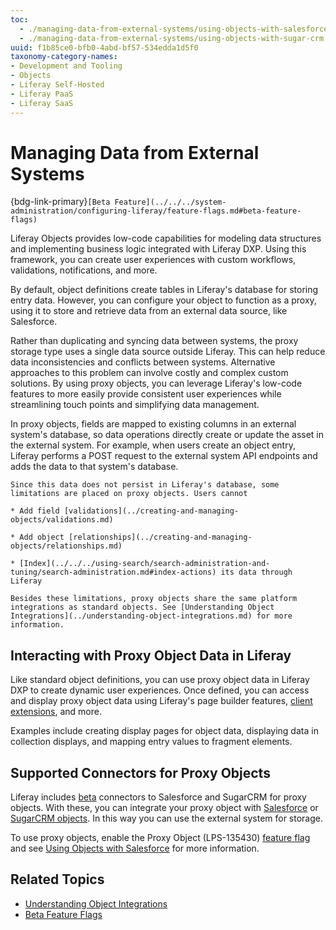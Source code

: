 ```yaml
---
toc:
  - ./managing-data-from-external-systems/using-objects-with-salesforce.md
  - ./managing-data-from-external-systems/using-objects-with-sugar-crm.md
uuid: f1b85ce0-bfb0-4abd-bf57-534edda1d5f0
taxonomy-category-names:
- Development and Tooling
- Objects
- Liferay Self-Hosted
- Liferay PaaS
- Liferay SaaS
---
```

# Managing Data from External Systems

{bdg-link-primary}`[Beta Feature](../../../system-administration/configuring-liferay/feature-flags.md#beta-feature-flags)`

Liferay Objects provides low-code capabilities for modeling data structures and implementing business logic integrated with Liferay DXP. Using this framework, you can create user experiences with custom workflows, validations, notifications, and more.

By default, object definitions create tables in Liferay's database for storing entry data. However, you can configure your object to function as a proxy, using it to store and retrieve data from an external data source, like Salesforce.

Rather than duplicating and syncing data between systems, the proxy storage type uses a single data source outside Liferay. This can help reduce data inconsistencies and conflicts between systems. Alternative approaches to this problem can involve costly and complex custom solutions. By using proxy objects, you can leverage Liferay's low-code features to more easily provide consistent user experiences while streamlining touch points and simplifying data management.

In proxy objects, fields are mapped to existing columns in an external system's database, so data operations directly create or update the asset in the external system. For example, when users create an object entry, Liferay performs a POST request to the external system API endpoints and adds the data to that system's database.

```{important}
Since this data does not persist in Liferay's database, some limitations are placed on proxy objects. Users cannot 

* Add field [validations](../creating-and-managing-objects/validations.md)

* Add object [relationships](../creating-and-managing-objects/relationships.md)

* [Index](../../../using-search/search-administration-and-tuning/search-administration.md#index-actions) its data through Liferay

Besides these limitations, proxy objects share the same platform integrations as standard objects. See [Understanding Object Integrations](../understanding-object-integrations.md) for more information.
```

## Interacting with Proxy Object Data in Liferay

Like standard object definitions, you can use proxy object data in Liferay DXP to create dynamic user experiences. Once defined, you can access and display proxy object data using Liferay's page builder features, [client extensions](../../client-extensions.md), and more.

Examples include creating display pages for object data, displaying data in collection displays, and mapping entry values to fragment elements.

## Supported Connectors for Proxy Objects

Liferay includes [beta](../../../system-administration/configuring-liferay/feature-flags.md#beta-feature-flags) connectors to Salesforce and SugarCRM for proxy objects. With these, you can integrate your proxy object with [Salesforce](https://help.salesforce.com/s/) or [SugarCRM objects](https://support.sugarcrm.com/). In this way you can use the external system for storage.

To use proxy objects, enable the Proxy Object (LPS-135430) [feature flag](../../../system-administration/configuring-liferay/feature-flags.md) and see [Using Objects with Salesforce](./managing-data-from-external-systems/using-objects-with-salesforce.md) for more information.

## Related Topics

* [Understanding Object Integrations](../understanding-object-integrations.md)
* [Beta Feature Flags](../../../system-administration/configuring-liferay/feature-flags.md#beta-feature-flags)
